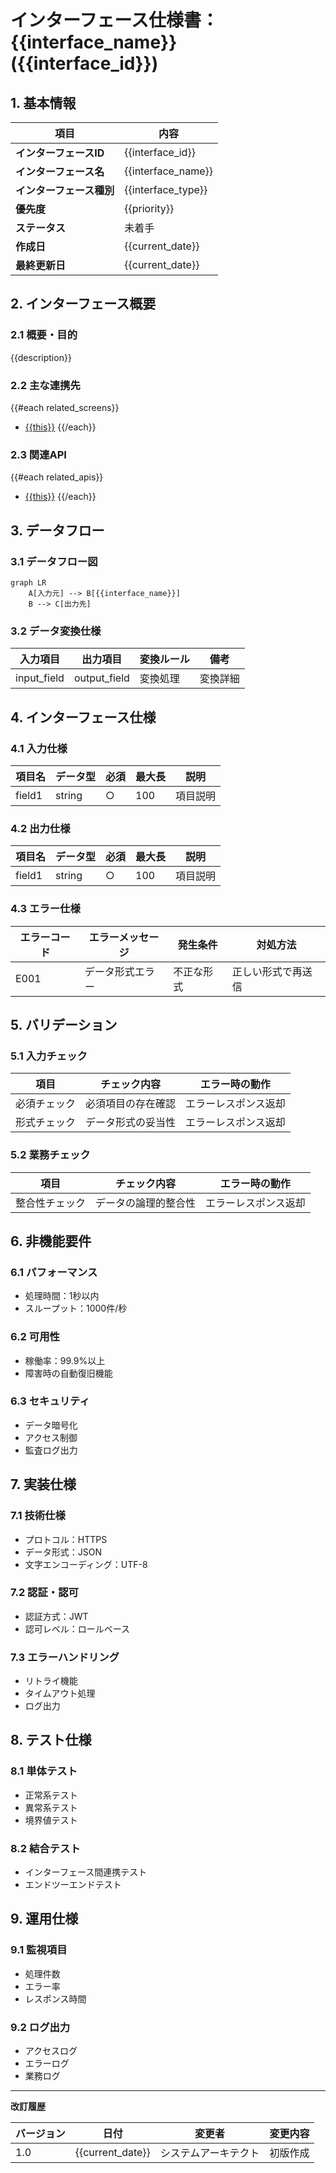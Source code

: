 # インターフェース仕様書：{{interface_name}} ({{interface_id}})

## 1. 基本情報

| 項目 | 内容 |
|------|------|
| **インターフェースID** | {{interface_id}} |
| **インターフェース名** | {{interface_name}} |
| **インターフェース種別** | {{interface_type}} |
| **優先度** | {{priority}} |
| **ステータス** | 未着手 |
| **作成日** | {{current_date}} |
| **最終更新日** | {{current_date}} |

## 2. インターフェース概要

### 2.1 概要・目的
{{description}}

### 2.2 主な連携先
{{#each related_screens}}
- [{{this}}](../screens/specs/画面設計書_{{this}}.md)
{{/each}}

### 2.3 関連API
{{#each related_apis}}
- [{{this}}](../api/specs/API定義書_{{this}}.md)
{{/each}}

## 3. データフロー

### 3.1 データフロー図
```mermaid
graph LR
    A[入力元] --> B[{{interface_name}}]
    B --> C[出力先]
```

### 3.2 データ変換仕様
| 入力項目 | 出力項目 | 変換ルール | 備考 |
|----------|----------|------------|------|
| input_field | output_field | 変換処理 | 変換詳細 |

## 4. インターフェース仕様

### 4.1 入力仕様
| 項目名 | データ型 | 必須 | 最大長 | 説明 |
|--------|----------|------|--------|------|
| field1 | string | ○ | 100 | 項目説明 |

### 4.2 出力仕様
| 項目名 | データ型 | 必須 | 最大長 | 説明 |
|--------|----------|------|--------|------|
| field1 | string | ○ | 100 | 項目説明 |

### 4.3 エラー仕様
| エラーコード | エラーメッセージ | 発生条件 | 対処方法 |
|--------------|------------------|----------|----------|
| E001 | データ形式エラー | 不正な形式 | 正しい形式で再送信 |

## 5. バリデーション

### 5.1 入力チェック
| 項目 | チェック内容 | エラー時の動作 |
|------|--------------|----------------|
| 必須チェック | 必須項目の存在確認 | エラーレスポンス返却 |
| 形式チェック | データ形式の妥当性 | エラーレスポンス返却 |

### 5.2 業務チェック
| 項目 | チェック内容 | エラー時の動作 |
|------|--------------|----------------|
| 整合性チェック | データの論理的整合性 | エラーレスポンス返却 |

## 6. 非機能要件

### 6.1 パフォーマンス
- 処理時間：1秒以内
- スループット：1000件/秒

### 6.2 可用性
- 稼働率：99.9%以上
- 障害時の自動復旧機能

### 6.3 セキュリティ
- データ暗号化
- アクセス制御
- 監査ログ出力

## 7. 実装仕様

### 7.1 技術仕様
- プロトコル：HTTPS
- データ形式：JSON
- 文字エンコーディング：UTF-8

### 7.2 認証・認可
- 認証方式：JWT
- 認可レベル：ロールベース

### 7.3 エラーハンドリング
- リトライ機能
- タイムアウト処理
- ログ出力

## 8. テスト仕様

### 8.1 単体テスト
- 正常系テスト
- 異常系テスト
- 境界値テスト

### 8.2 結合テスト
- インターフェース間連携テスト
- エンドツーエンドテスト

## 9. 運用仕様

### 9.1 監視項目
- 処理件数
- エラー率
- レスポンス時間

### 9.2 ログ出力
- アクセスログ
- エラーログ
- 業務ログ

---

**改訂履歴**

| バージョン | 日付 | 変更者 | 変更内容 |
|------------|------|--------|----------|
| 1.0 | {{current_date}} | システムアーキテクト | 初版作成 |
